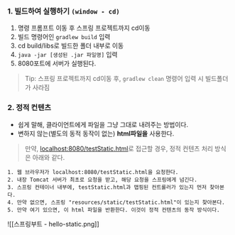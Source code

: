 ### 1. 빌드하여 실행하기 `(window - cd)`

1. 명령 프롬프트 이동 후 스프링 프로젝트까지 cd이동
2. 빌드 명령어인 `gradlew build` 입력
3. cd build/libs로 빌드한 폴더 내부로 이동
4. `java -jar [생성된 .jar 파일명]` 입력
5. 8080포트에 서버가 실행된다.

> Tip: 스프링 프로젝트까지 cd이동 후, `gradlew clean` 명령어 입력 시 빌드폴더가 사라짐


### 2. 정적 컨텐츠

- 쉽게 말해, 클라이언트에게 파일을 그냥 그대로 내려주는 방법이다.
- 변하지 않는(별도의 동적 동작이 없는) **html파일을** 사용한다.

> 만약, [localhost:8080/testStatic.html](localhost:8080/testStatic.html)로 접근할 경우, 정적 컨텐츠 처리 방식은 아래와 같다.

```
1. 웹 브라우저가 localhost:8080/testStatic.html을 요청한다.
2. 내장 Tomcat 서버가 최초로 요청을 받고, 해당 요청을 스프링에게 넘긴다.
3. 스프링 컨테이너 내부에, testStatic.html과 맵핑된 컨트롤러가 있는지 먼저 찾아본다.
4. 만약 없으면, 스프링 "resources/static/testStatic.html"이 있는지 찾아본다.
5. 만약 여기 있으면, 이 html 파일을 반환한다. 이것이 정적 컨텐츠의 동작 방식이다.
```
![[스프링부트 - hello-static.png]]